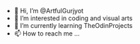 - 👋 Hi, I’m @ArtfulGurjyot
- 👀 I’m interested in coding and visual arts
- 🌱 I’m currently learning TheOdinProjects
- 📫 How to reach me ...

<!---
ArtfulGurjyot/ArtfulGurjyot is a ✨ special ✨ repository because its `README.md` (this file) appears on your GitHub profile.
You can click the Preview link to take a look at your changes.
--->
